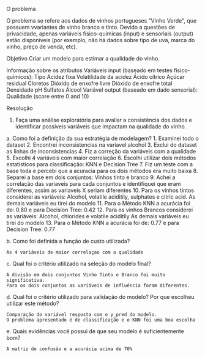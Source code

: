 O problema

O problema se refere aos dados de vinhos portugueses "Vinho Verde", que possuem vvariantes de vinho branco e tinto. Devido a questões de privacidade, apenas variáveis físico-químicas (input) e sensoriais (output) estão disponíveis (por exemplo, não há dados sobre tipo de uva, marca do vinho, preço de venda, etc).

Objetivo
  Criar um modelo para estimar a qualidade do vinho.

Informação sobre os atributos
  Variáveis input (baseado em testes físico-químicos):
  Tipo
  Acidez fixa
  Volatilidade da acidez
  Ácido cítrico
  Açúcar residual
  Cloretos
  Dióxido de enxofre livre
  Dióxido de enxofre total
  Densidade
  pH
  Sulfatos
  Álcool
  Variável output (baseado em dado sensorial):
  Qualidade (score entre 0 and 10)
  
Resolução
1. Faça uma análise exploratória para avaliar a consistência dos dados e identificar possíveis variáveis que impactam na qualidade do vinho.

a. Como foi a definição da sua estratégia de modelagem?
	1. Examinei todo o dataset
  	2. Encontrei inconsistencias na variavel alcohol
  	3. Exclui do dataset as linhas de inconsistencias
  	4. Fiz a correção da variáveis com a qualidade
  	5. Excolhi 4 variáveis com maior correlação
  	6. Escolhi utilizar dois métodos estatísticos para classificação: KNN e Decision Tree
 	7. Fiz um teste com a base toda e percebi que a acuracia para os dois métodos era muito baixa
  	8. Separei a base em dois conjuntos: Vinhos tinto e branco
  	9. Achei a correlação das variaveis para cada conjuntos e identifiquei que eram diferentes, 
  	assim as variaveis X seriam diferentes
  	10. Para os vinhos tintos considerei as variáveis: Alcohol, volatile aciditily, sulphates e citric acid. 
      As demais variáveis eu tirei do modelo
  	11. Para o Método KNN a acurácia foi de: 0.80 e para Decision Tree: 0.42
  	12. Para os vinhos Brancos considerei as variáveis: Alcohol, chlorides e volatile aciditily 
      As demais variáveis eu tirei do modelo
  	13. Para o Método KNN a acurácia foi de: 0.77 e para Decision Tree: 0.77

b. Como foi definida a função de custo utilizada?

	As 4 variáveis de maior correlaçao com a qualidade

c. Qual foi o critério utilizado na seleção do modelo final?
	
	A divisão em dois conjuntos Vinho Tinto e Branco foi muito significativa. 
	Para os dois conjuntos as variáveis de influência foram diferentes. 
   
d. Qual foi o critério utilizado para validação do modelo? Por que escolheu utilizar este método? 
	
	Comparação do variável resposta com o y_pred do modelo.
	O problema apresentado é de classificação e o KNN foi uma boa escolha

e. Quais evidências você possui de que seu modelo é suficientemente bom?
	
	A matriz de confusão e a acurácia acima de 70%
